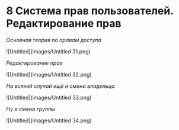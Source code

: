 # 8 Система прав пользователей. Редактирование прав

*Основная теория по правам доступа*

![Untitled](images/Untitled 31.png)

*Редактирование прав*

![Untitled](images/Untitled 32.png)

*На всякий случай ещё и смена владельца*

![Untitled](images/Untitled 33.png)

*Ну и смена группы*

![Untitled](images/Untitled 34.png)